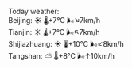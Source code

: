 Today weather:  
Beijing: ☀️   🌡️+7°C 🌬️↘7km/h  
Tianjin: ☀️   🌡️+7°C 🌬️↖7km/h  
Shijiazhuang: ☀️   🌡️+10°C 🌬️↙8km/h  
Tangshan: ⛅️  🌡️+8°C 🌬️↑10km/h  
